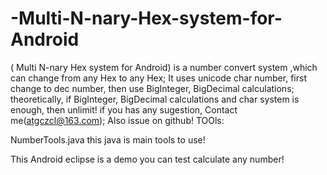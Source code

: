 # -Multi-N-nary-Hex-system-for-Android
( Multi N-nary Hex system for Android)  is a number convert system ,which can change from any Hex to any Hex; 
It uses unicode char number, first change to dec number, 
then use BigInteger, BigDecimal calculations; 
theoretically, if BigInteger, BigDecimal calculations and char system is enough,
then unlimit! if you has any sugestion, Contact me(atgczcl@163.com); 
Also issue on github!
TOOls:

NumberTools.java  this java is main tools to use!

This Android eclipse is a demo you can test calculate any number! 
